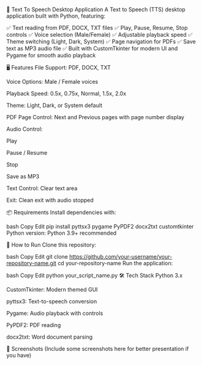 📢 Text To Speech Desktop Application
A Text to Speech (TTS) desktop application built with Python, featuring:

✅ Text reading from PDF, DOCX, TXT files
✅ Play, Pause, Resume, Stop controls
✅ Voice selection (Male/Female)
✅ Adjustable playback speed
✅ Theme switching (Light, Dark, System)
✅ Page navigation for PDFs
✅ Save text as MP3 audio file
✅ Built with CustomTkinter for modern UI and Pygame for smooth audio playback

🖥️ Features
File Support: PDF, DOCX, TXT

Voice Options: Male / Female voices

Playback Speed: 0.5x, 0.75x, Normal, 1.5x, 2.0x

Theme: Light, Dark, or System default

PDF Page Control: Next and Previous pages with page number display

Audio Control:

Play

Pause / Resume

Stop

Save as MP3

Text Control: Clear text area

Exit: Clean exit with audio stopped

📦 Requirements
Install dependencies with:

bash
Copy
Edit
pip install pyttsx3 pygame PyPDF2 docx2txt customtkinter
Python version:
Python 3.9+ recommended

🚀 How to Run
Clone this repository:

bash
Copy
Edit
git clone https://github.com/your-username/your-repository-name.git
cd your-repository-name
Run the application:

bash
Copy
Edit
python your_script_name.py
🛠️ Tech Stack
Python 3.x

CustomTkinter: Modern themed GUI

pyttsx3: Text-to-speech conversion

Pygame: Audio playback with controls

PyPDF2: PDF reading

docx2txt: Word document parsing

📌 Screenshots
(Include some screenshots here for better presentation if you have)
